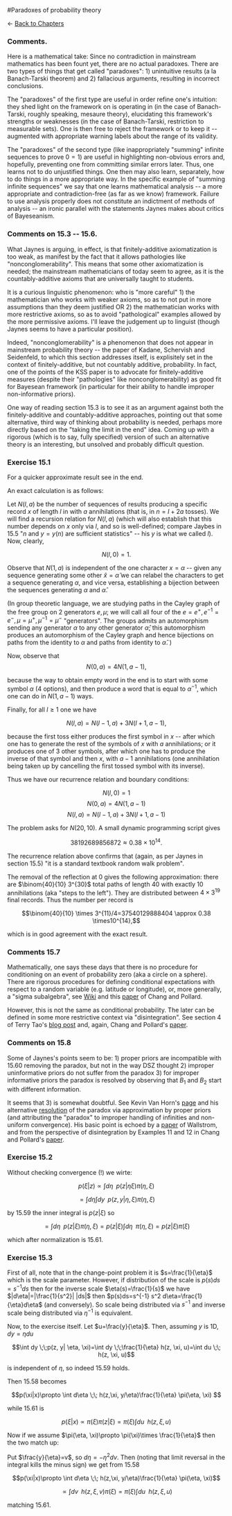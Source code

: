 #Paradoxes of probability theory

$\leftarrow$ [Back to Chapters](./index.html)


### Comments.

Here is a mathematical take: Since no contradiction in mainstream mathematics has been fount yet, there are no actual paradoxes. There are two types of things that get called "paradoxes": 1) unintuitive results (a la Banach-Tarski theorem) and 2) fallacious arguments, resulting in incorrect conclusions.

The "paradoxes" of the first type are useful in order refine one's intuition: they shed light on the framework on is operating in (in the case of Banach-Tarski, roughly speaking, mesaure theory), elucidating this framework's strengths or weaknesses (in the case of Banach-Tarski, restriction to measurable sets). One is then free to reject the framework or to keep it -- augmented with appropriate warning labels about the range of its validity.

The "paradoxes" of the second type (like inappropriately "summing" infinite sequences to prove $0=1$) are useful in highlighting non-obvious errors and, hopefully, preventing one from committing similar errors later.
Thus, one learns not to do unjustified things. One then may also learn, separately, how to do things in a more appropriate way. In the specific example of "summing infinite sequences" we say that one learns mathematical analysis -- a more appropriate and contradiction-free (as far as we know) framework. Failure to use analysis properly does not constitute an indictment of methods of analysis -- an ironic  parallel with the statements Jaynes makes about critics of Bayeseanism.  
 
### Comments on 15.3 -- 15.6.
 
 
What Jaynes is arguing, in effect, is that finitely-additive axiomatization is too weak, as manifest by the fact that it allows pathologies like "nonconglomerability". This means that some other axiomatization is needed; the mainstream mathematicians of today seem to agree, as it is the countably-additive axioms that are universally taught to students. 

It is a curious linguistic phenomenon: who is "more careful" 1) the mathematician who works with weaker axioms, so as to not put in more assumptions than they deem justified OR 2) the mathematician works with more restrictive axioms, so as to avoid "pathological" examples allowed by the more permissive axioms. I'll leave the judgement up to linguist (though Jaynes seems to have a particular position). 

Indeed, "nonconglomerability" is a phenomenon that does not appear in mainstream probability theory -- the paper of Kadane, Schervish and Seidenfeld, to which this section addresses itself, is explisitely set in the context of finitely-additive, but not countably additive,  probability. In fact, one of the points of the KSS paper is to advocate for finitely-additive measures (despite their "pathologies" like nonconglomerability) as good fit for Bayesean framework (in particular for their ability to handle improper non-informative priors). 
 
One way of reading section 15.3 is to see it as an argument against both the finitely-additive and countably-additive approaches, pointing out that some alternative, third way of thinking about probability is needed, perhaps more directly based on the "taking the limit in the end" idea. Coming up with a rigorous (which is to say, fully specified) version of such an alternative theory is an interesting, but unsolved and probably difficult question. 
 
 
### Exercise 15.1
 
 
For a quicker approximate result see in the end.

 
An exact calculation is as follows:
 
 
Let $N(l, a)$ be the number of sequences of results producing a specific record $x$ of length $l$ in with $a$ annihilations (that is, in $n=l+2a$ tosses). We will find a recursion relation for $N(l, a)$ (which will also establish that this number depends on $x$ only via $l$, and so is well-defined; compare Jaybes in 15.5 "$n$ and $y = y(n)$ are sufficient statistics" -- his $y$ is what we called $l$). Now, clearly, 
 
 $$N(l, 0)=1.$$
 
Observe that $N(1, a)$ is independent of the one character $x=\alpha$ -- given any sequence generating some other $\hat{x}=\hat{\alpha}$ we can relabel the characters to get a sequence generating $\alpha$, and vice versa, establishing a bijection between the sequences generating $\alpha$ and $\hat{\alpha}$. 
 
(In group theoretic language, we are studying paths in the Cayley graph of the free group on 2 generators $e, \mu$; we will call all four of the $e=e^+, e^{-1}=e^-, \mu=\mu^+, \mu^{-1}=\mu^-$ "generators". The groups admits an automorphism sending any generator $\alpha$ to any other generator $\hat{\alpha}$; this automorphism produces an automorphism of the Cayley graph and hence bijections on paths from the identity to $\alpha$ and paths from identity to $\hat{\alpha}$. )
 
 
Now, observe that 
$$N(0, a)=4N(1, a-1),$$
  
because the way to obtain empty word in the end is to start with some symbol $\alpha$ (4 options), and then produce a word that is equal to $\alpha^{-1}$, which one can do in $N(1, a-1)$ ways. 
  
Finally, for all $l\geq 1$ one we have
  
$$N(l, a)=N(l-1, a)+3N(l+1, a-1),$$
  
because the first toss either produces the first symbol in $x$ -- after which one has to generate the rest of the symbols of $x$ with $a$ annihilations; or it produces one of 3 other symbols, after which one has to produce the inverse of that symbol and then $x$, with $a-1$ annihilations  (one annihilation being taken up by cancelling the first tossed symbol with its inverse).
  
Thus we have our recurrence relation and boundary conditions:
 
$$N(l, 0)=1$$
$$N(0, a)=4N(1, a-1)$$
$$N(l, a)=N(l-1, a)+3N(l+1, a-1)$$

<!---(Note that if we but $N(l, a)=N(|l|, a)$ for $l<0$ the relation in second line becomes identical with the one on the third line. But the coefficients 3 and 1 are switched on last line for negative $l$)--->

The problem asks for $N(20, 10)$. A small dynamic programming script gives  

$$38 192 689 856 872\approx0.38\times10^{14}.$$

The recurrence relation above confirms that (again, as per Jaynes in section 15.5) "it is a standard textbook random walk problem".


The removal of the reflection at 0 gives the following approximation: there are $\binom{40}{10} 3^{30}$ total paths of length $40$ with exactly $10$ annihilations (aka "steps to the left"). They are distributed between $4\times 3^{19}$ final records. Thus the number per record is 

$$\binom{40}{10} \times 3^{11}/4=37540129888404 \approx 0.38 \times10^{14},$$

which is in good agreement with the exact result.

<!---(then $N(l, a)=N(|l|, a)$ corresponds to removing the reflective boundary at $l=0$ -- but of course the probability of increase for positive $l$ is now the probability of  decrease for negative $l$ )--->

### Comments 15.7

Mathematically, one says these days that there is no procedure for conditioning on an event of probability zero (aka a circle on a sphere). There are rigorous procedures for defining conditional expectations with respect to a random variable (e.g. latitude or longitude), or, more generally, a "sigma subalgebra", see [Wiki](https://en.wikipedia.org/wiki/Conditional_expectation#Formal_definition) and this [paper](http://www.stat.yale.edu/~jtc5/papers/ConditioningAsDisintegration.pdf) of Chang and Pollard.

However, this is not the same as conditional probability. The later can be defined in some more restrictive context via "disintegration". See section 4 of Terry Tao's [blog post](https://terrytao.wordpress.com/2010/01/01/254a-notes-0-a-review-of-probability-theory/) and, again, Chang and Pollard's [paper](http://www.stat.yale.edu/~jtc5/papers/ConditioningAsDisintegration.pdf).



### Comments on 15.8

Some of Jaynes's points seem to be: 1) proper priors are incompatible with 15.60 removing the paradox, but not in the way DSZ thought 2) improper uninformative priors do not suffer from the paradox 3) for improper informative priors the paradox is resolved by observing that $B_1$ and $B_2$ start with different information. 

It seems that 3) is somewhat doubtful. See Kevin Van Horn's [page](http://ksvanhorn.com/bayes/jaynes/node17.html) and his alternative [resolution]( 
http://ksvanhorn.com/bayes/Papers/mp.pdf) of the paradox via approximation by proper priors (and attributing the "paradox" to improper handling of infinities and non-uniform convergence). His basic point is echoed by a [paper](https://arxiv.org/abs/math/0310006) of Wallstrom, and from the perspective of disintegration by Examples 11 and 12 in Chang and Pollard's [paper](http://www.stat.yale.edu/~jtc5/papers/ConditioningAsDisintegration.pdf).




### Exercise 15.2

Without checking convergence (!) we wirte:

$$p(\xi|z) \propto \int d\eta \;\; p(z|\eta \xi) \pi(\eta, \xi)$$

$$= \int d\eta \int dy \;\; p(z, y |\eta, \xi) \pi(\eta, \xi)$$

by 15.59 the inner integral is $p(z| \xi)$ so

$$= \int d\eta  \;\;  p(z| \xi) \pi(\eta, \xi)= p(z| \xi)\int d\eta \;\;  \pi(\eta, \xi)=p(z| \xi) \pi(\xi)$$

which after normalization is 15.61.

### Exercise 15.3

First of all, note that in the change-point problem it is $s=\frac{1}{\eta}$ which is the scale parameter. However, if distribution of the scale is $p(s)ds= s^{-1}ds$ then for the inverse scale $\eta(s)=\frac{1}{s}$ we have $|d\eta|=|\frac{1}{s^2}| |ds|$ then $p(s)ds=s^{-1} s^2 d\eta=\frac{1}{\eta}d\eta$ (and conversely). So scale being distributed via $s^{-1}$  and inverse scale being distributed via $\eta^{-1}$ is equivalent.

Now, to the exercise itself.  Let $u=\frac{y}{\eta}$. Then, assuming $y$ is 1D, $dy =\eta du$

$$\int dy \;\;p(z, y| \eta, \xi)=\int dy \;\;\frac{1}{\eta} h(z, \xi, u)=\int du \;\; h(z, \xi, u)$$

is independent of $\eta$, so indeed 15.59 holds.

Then 15.58 becomes 

$$p(\xi|x)\propto \int d\eta \;\; h(z,\xi, y/\eta)\frac{1}{\eta} \pi(\eta, \xi) $$

while 15.61 is

$$ p(\xi|x) \propto   \pi(\xi) \pi(z|\xi)=\pi(\xi) \int du \;\; h(z, \xi, u)$$

Now if we assume $\pi(\eta, \xi)\propto \pi(\xi)\times \frac{1}{\eta}$ then the two match up:

Put $\frac{y}{\eta}=v$, so $d\eta =-\eta^2 dv$. Then (noting that limit reversal in the integral kills the minus sign) we get from 15.58
 
$$p(\xi|x)\propto \int d\eta \;\; h(z,\xi, y/\eta)\frac{1}{\eta} \pi(\eta, \xi)$$

$$\propto \int dv \;\;  h(z,\xi, v)\pi(\xi)=\pi(\xi) \int du \;\;  h(z,\xi, u)$$


matching 15.61.

<!----### Exercise 15.4

Note, like in Exercise 15.3, that a power law for the scale parameter is the same as a power law (with different power, unless that power is 1) for the inverse scale.

Now:


$$\int d \eta  \;\; h(z, \xi, y/\eta) \eta^{-(k+1)}= \int d s  \;\; h(z, \xi, ys) s^{d}$$
----->


<!----

Links: 

http://ksvanhorn.com/bayes/jaynes/node17.html
http://ksvanhorn.com/bayes/Papers/mp.pdf
https://www.ucl.ac.uk/drupal/site_statistics/sites/statistics/files/rr172.pdf
https://www.stat.ubc.ca/technical-reports-archive/doc/212.pdf

---->
